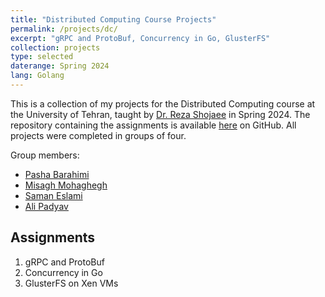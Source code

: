 ```yaml
---
title: "Distributed Computing Course Projects"
permalink: /projects/dc/
excerpt: "gRPC and ProtoBuf, Concurrency in Go, GlusterFS"
collection: projects
type: selected
daterange: Spring 2024
lang: Golang
---
```


This is a collection of my projects for the Distributed Computing course at the University of Tehran, taught by [Dr. Reza Shojaee](https://scholar.google.com/citations?user=kWUm_24AAAAJ&hl=en) in Spring 2024. The repository containing the assignments is available [here](https://github.com/PashaBarahimi/Distributed-Computing-Course-Projects/) on GitHub. All projects were completed in groups of four.

Group members:

- [Pasha Barahimi](https://github.com/PashaBarahimi)
- [Misagh Mohaghegh](https://github.com/MisaghM)
- [Saman Eslami](https://github.com/SamanEN)
- [Ali Padyav](https://github.com/alumpish)

## Assignments

1. gRPC and ProtoBuf
2. Concurrency in Go
3. GlusterFS on Xen VMs
